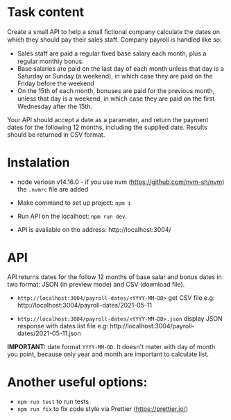 # Task content

Create a small API to help a small ﬁctional company calculate the dates on which they should pay their sales staff. Company payroll is handled like so:

- Sales staff are paid a regular ﬁxed base salary each month, plus a regular monthly bonus.
- Base salaries are paid on the last day of each month unless that day is a Saturday or Sunday (a weekend), in which case they are paid on the Friday before the weekend
- On the 15th of each month, bonuses are paid for the previous month, unless that day is a weekend, in which case they are paid on the ﬁrst Wednesday after the 15th.

Your API should accept a date as a parameter, and return the payment dates for the following 12 months, including the supplied date. Results should be returned in CSV format.

# Instalation

- node veriosn v14.16.0 - if you use nvm (https://github.com/nvm-sh/nvm) the `.nvmrc` file are added

- Make command to set up project: `npm i`

- Run API on the localhost: `npm run dev`.
- API is avaliable on the address: http://localhost:3004/

# API

API returns dates for the follow 12 months of base salar and bonus dates in two format: JSON (in preview mode) and CSV (download file).

- `http://localhost:3004/payroll-dates/<YYYY-MM-DD>` get CSV file e.g: http://localhost:3004/payroll-dates/2021-05-11

- `http://localhost:3004/payroll-dates/<YYYY-MM-DD>.json` display JSON response with dates list file e.g: http://localhost:3004/payroll-dates/2021-05-11.json

**IMPORTANT:** date format `YYYY-MM-DD`. It doesn't mater with day of month you point, because only year and month are important to calculate list.

# Another useful options:

- `npm run test` to run tests
- `npm run fix` to fix code style via Prettier (https://prettier.io/)
